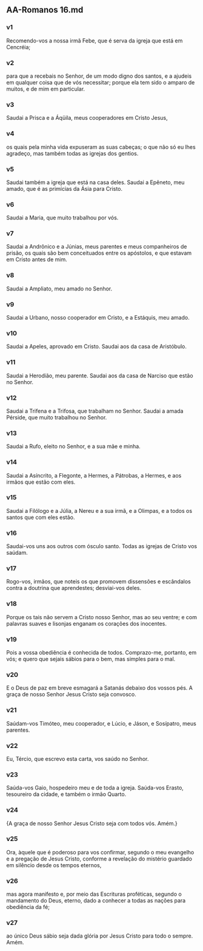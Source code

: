 ## AA-Romanos 16.md
### v1
 Recomendo-vos a nossa irmã Febe, que é serva da igreja que está em Cencréia;
### v2
 para que a recebais no Senhor, de um modo digno dos santos, e a ajudeis em qualquer coisa que de vós necessitar; porque ela tem sido o amparo de muitos, e de mim em particular.
### v3
 Saudai a Prisca e a Áqüila, meus cooperadores em Cristo Jesus,
### v4
 os quais pela minha vida expuseram as suas cabeças; o que não só eu lhes agradeço, mas também todas as igrejas dos gentios.
### v5
 Saudai também a igreja que está na casa deles. Saudai a Epêneto, meu amado, que é as primícias da Ásia para Cristo.
### v6
 Saudai a Maria, que muito trabalhou por vós.
### v7
 Saudai a Andrônico e a Júnias, meus parentes e meus companheiros de prisão, os quais são bem conceituados entre os apóstolos, e que estavam em Cristo antes de mim.
### v8
 Saudai a Ampliato, meu amado no Senhor.
### v9
 Saudai a Urbano, nosso cooperador em Cristo, e a Estáquis, meu amado.
### v10
 Saudai a Apeles, aprovado em Cristo. Saudai aos da casa de Aristóbulo.
### v11
 Saudai a Herodião, meu parente. Saudai aos da casa de Narciso que estão no Senhor.
### v12
 Saudai a Trifena e a Trifosa, que trabalham no Senhor. Saudai a amada Pérside, que muito trabalhou no Senhor.
### v13
 Saudai a Rufo, eleito no Senhor, e a sua mãe e minha.
### v14
 Saudai a Asíncrito, a Flegonte, a Hermes, a Pátrobas, a Hermes, e aos irmãos que estão com eles.
### v15
 Saudai a Filólogo e a Júlia, a Nereu e a sua irmã, e a Olimpas, e a todos os santos que com eles estão.
### v16
 Saudai-vos uns aos outros com ósculo santo. Todas as igrejas de Cristo vos saúdam.
### v17
 Rogo-vos, irmãos, que noteis os que promovem dissensões e escândalos contra a doutrina que aprendestes; desviai-vos deles.
### v18
 Porque os tais não servem a Cristo nosso Senhor, mas ao seu ventre; e com palavras suaves e lisonjas enganam os corações dos inocentes.
### v19
 Pois a vossa obediência é conhecida de todos. Comprazo-me, portanto, em vós; e quero que sejais sábios para o bem, mas simples para o mal.
### v20
 E o Deus de paz em breve esmagará a Satanás debaixo dos vossos pés. A graça de nosso Senhor Jesus Cristo seja convosco.
### v21
 Saúdam-vos Timóteo, meu cooperador, e Lúcio, e Jáson, e Sosípatro, meus parentes.
### v22
 Eu, Tércio, que escrevo esta carta, vos saúdo no Senhor.
### v23
 Saúda-vos Gaio, hospedeiro meu e de toda a igreja. Saúda-vos Erasto, tesoureiro da cidade, e também o irmão Quarto.
### v24
 {A graça de nosso Senhor Jesus Cristo seja com todos vós. Amém.}
### v25
 Ora, àquele que é poderoso para vos confirmar, segundo o meu evangelho e a pregação de Jesus Cristo, conforme a revelação do mistério guardado em silêncio desde os tempos eternos,
### v26
 mas agora manifesto e, por meio das Escrituras proféticas, segundo o mandamento do Deus, eterno, dado a conhecer a todas as nações para obediência da fé;
### v27
 ao único Deus sábio seja dada glória por Jesus Cristo para todo o sempre. Amém.
